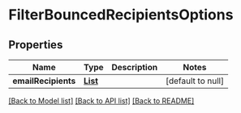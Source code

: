 # FilterBouncedRecipientsOptions
## Properties

Name | Type | Description | Notes
------------ | ------------- | ------------- | -------------
**emailRecipients** | [**List**](string) |  | [default to null]

[[Back to Model list]](../README#documentation-for-models) [[Back to API list]](../README#documentation-for-api-endpoints) [[Back to README]](../README)

